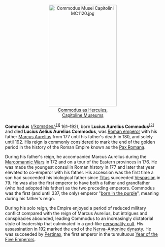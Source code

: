 <div class="photo" colspan="2" style="text-align: center; margin: 25px 0 10px;"><a class="image" href="https://en.wikipedia.org/wiki/File:Commodus_Musei_Capitolini_MC1120.jpg"><img alt="Commodus Musei Capitolini MC1120.jpg" data-file-height="3000" data-file-width="2000" decoding="async" height="330" src="https://upload.wikimedia.org/wikipedia/commons/thumb/7/7f/Commodus_Musei_Capitolini_MC1120.jpg/220px-Commodus_Musei_Capitolini_MC1120.jpg" srcset="https://upload.wikimedia.org/wikipedia/commons/thumb/7/7f/Commodus_Musei_Capitolini_MC1120.jpg/330px-Commodus_Musei_Capitolini_MC1120.jpg 1.5x, //upload.wikimedia.org/wikipedia/commons/thumb/7/7f/Commodus_Musei_Capitolini_MC1120.jpg/440px-Commodus_Musei_Capitolini_MC1120.jpg 2x" width="220"/></a><div style="line-height:normal;padding-bottom:0.2em;padding-top:0.2em;"><a href="https://en.wikipedia.org/wiki/Commodus_as_Hercules" title="Commodus as Hercules">Commodus as Hercules</a>,<br/><a href="https://en.wikipedia.org/wiki/Capitoline_Museums" title="Capitoline Museums">Capitoline Museums</a></div></div>

[comment]: # 'breakpoint'
<p><b>Commodus</b> (<span class="rt-commentedText nowrap"><span class="IPA nopopups noexcerpt"><a href="https://en.wikipedia.org/wiki/Help:IPA/English" title="Help:IPA/English">/<span style="border-bottom:1px dotted"><span title="/ˈ/: primary stress follows">ˈ</span><span title="'k' in 'kind'">k</span><span title="/ɒ/: 'o' in 'body'">ɒ</span><span title="'m' in 'my'">m</span><span title="/ə/: 'a' in 'about'">ə</span><span title="'d' in 'dye'">d</span><span title="/ə/: 'a' in 'about'">ə</span><span title="'s' in 'sigh'">s</span></span>/</a></span></span>;<sup class="reference" id="cite_ref-1"><a href="#cite_note-1">[1]</a></sup> 161–192), born <b>Lucius Aurelius Commodus</b><sup class="reference" id="cite_ref-FOOTNOTE''EB''1878_2-0"><a href="#cite_note-FOOTNOTE''EB''1878-2">[2]</a></sup> and died <b>Lucius Aelius Aurelius Commodus</b>, was <a href="https://en.wikipedia.org/wiki/Roman_emperor" title="Roman emperor">Roman emperor</a> with his father <a href="https://en.wikipedia.org/wiki/Marcus_Aurelius" title="Marcus Aurelius">Marcus Aurelius</a> from 177 until his father's death in 180, and solely until 192. His reign is commonly considered to mark the end of the golden period in the history of the Roman Empire known as the <a href="https://en.wikipedia.org/wiki/Pax_Romana" title="Pax Romana">Pax Romana</a>.
</p><p>During his father's reign, he accompanied Marcus Aurelius during the <a href="https://en.wikipedia.org/wiki/Marcomannic_Wars" title="Marcomannic Wars">Marcomannic Wars</a> in 172 and on a tour of the Eastern provinces in 176. He was made the youngest consul in Roman history in 177 and later that year elevated to co-emperor with his father. His accession was the first time a son had succeeded his biological father since <a href="https://en.wikipedia.org/wiki/Titus" title="Titus">Titus</a> succeeded <a href="https://en.wikipedia.org/wiki/Vespasian" title="Vespasian">Vespasian</a> in 79. He was also the first emperor to have both a father and grandfather (who had adopted his father) as the two preceding emperors. Commodus was the first (and until 337, the only) emperor "<a href="https://en.wikipedia.org/wiki/Born_in_the_purple" title="Born in the purple">born in the purple</a>", meaning during his father's reign.
</p><p>During his solo reign, the Empire enjoyed a period of reduced military conflict compared with the reign of Marcus Aurelius, but intrigues and conspiracies abounded, leading Commodus to an increasingly dictatorial style of leadership that culminated in a god-like <a class="mw-redirect" href="https://en.wikipedia.org/wiki/Personality_cult" title="Personality cult">personality cult</a>. His assassination in 192 marked the end of the <a href="https://en.wikipedia.org/wiki/Nerva%E2%80%93Antonine_dynasty" title="Nerva–Antonine dynasty">Nerva–Antonine dynasty</a>. He was succeeded by <a href="https://en.wikipedia.org/wiki/Pertinax" title="Pertinax">Pertinax</a>, the first emperor in the tumultuous <a href="https://en.wikipedia.org/wiki/Year_of_the_Five_Emperors" title="Year of the Five Emperors">Year of the Five Emperors</a>.
</p>